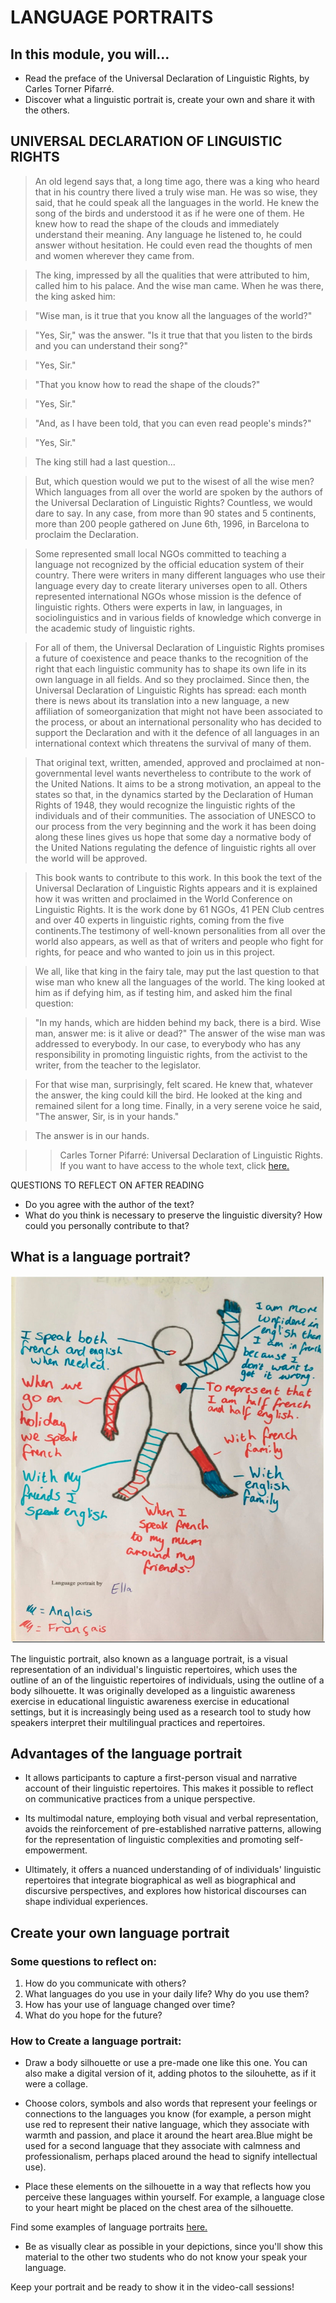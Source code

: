 # LANGUAGE PORTRAITS

## In this module, you will...

- Read the preface of the Universal Declaration of Linguistic Rights, by Carles Torner Pifarré.
- Discover what a linguistic portrait is, create your own and share it with the others.


## UNIVERSAL DECLARATION OF LINGUISTIC RIGHTS

>An old legend says that, a long time ago, there was a king who heard that in his country there lived a truly wise man. He was so wise, they said, that he could speak all the languages in the world. He knew the song of the birds and understood it as if he were one of them. He knew how to read the shape of the clouds and immediately understand their meaning. Any language he listened to, he could answer without hesitation. He could even read the thoughts of men and women wherever they came from. 

>The king, impressed by all the qualities that were attributed to him, called him to his palace. And the wise man came.
When he was there, the king asked him: 

>"Wise man, is it true that you know all the languages of the world?"

>"Yes, Sir," was the answer.
>"Is it true that that you listen to the birds and you can understand their song?"

>"Yes, Sir."

>"That you know how to read the shape of the clouds?"

>"Yes, Sir."

>"And, as I have been told, that you can even read people's minds?"

>"Yes, Sir."

>The king still had a last question...

>But, which question would we put to the wisest of all the wise men?
Which languages from all over the world are spoken by the authors of the Universal Declaration of Linguistic Rights? Countless, we would dare to say. In any case, from more than 90 states and 5 continents, more than 200 people gathered on June 6th, 1996, in Barcelona to proclaim the Declaration.

>Some represented small local NGOs committed to teaching a language not recognized by the official education system of their country. There were writers in many different languages who use their language every day to create literary universes open to all. Others represented international NGOs whose mission is the defence of linguistic rights. Others were experts in law, in languages, in sociolinguistics and in various fields of knowledge which converge in the academic study of linguistic rights.

>For all of them, the Universal Declaration of Linguistic Rights promises a future of coexistence and peace thanks to the recognition of the right that each linguistic community has to shape its own life in its own language in all fields. And so they proclaimed. Since then, the Universal Declaration of Linguistic Rights has spread: each month there is news about its translation into a new language, a new affiliation of someorganization that might not have been associated to the process, or about an international personality who has decided to support the Declaration and with it the defence of all languages in an international context which threatens the survival of many of them.

>That original text, written, amended, approved and proclaimed at non-governmental level wants nevertheless to contribute to the work of the United Nations. It aims to be a strong motivation, an appeal to the states so that, in the dynamics started by the Declaration of Human Rights of 1948, they would recognize the linguistic rights of the individuals and of their communities. The association of UNESCO to our process from the very beginning and the work it has been doing along these lines gives us hope that some day a normative body of the United Nations regulating the defence of linguistic rights all over the world will be approved. 

>This book wants to contribute to this work.
In this book the text of the Universal Declaration of Linguistic Rights appears and it is explained how it was written and proclaimed in the World Conference on Linguistic Rights. It is the work done by 61 NGOs, 41 PEN Club centres and over 40 experts in linguistic rights, coming from the five continents.The testimony of well-known personalities from all over the world also appears, as well as that of writers and people who fight for rights, for peace and who wanted to join us in this project. 

>We all, like that king in the fairy tale, may put the last question to that wise man who knew all the languages of the world. The king looked at him as if defying him, as if testing him, and asked him the final question:

>"In my hands, which are hidden behind my back, there is a bird. Wise man, answer me: is it alive or dead?"
The answer of the wise man was addressed to everybody. In our case, to everybody who has any responsibility in promoting linguistic rights, from the activist to the writer, from the teacher to the legislator. 

>For that wise man, surprisingly, felt scared. He knew that, whatever the answer, the king could kill the bird. He looked at the king and remained silent for a long time. Finally, in a very serene voice he said,
"The answer, Sir, is in your hands."

>The answer is in our hands.

>>Carles Torner Pifarré: Universal Declaration of Linguistic Rights. 
If you want to have access to the whole text, click [here.](https://culturalrights.net/descargas/drets_culturals389.pdf) 

QUESTIONS TO REFLECT ON AFTER READING
- Do you agree with the author of the text?
- What do you think is necessary to preserve the linguistic diversity? How could you personally contribute to that?

## What is a language portrait?

![language_portrait](images_1/language-portrait.png)


The linguistic portrait, also known as a language portrait, is a visual representation of an individual's linguistic repertoires, which uses the outline of an of the linguistic repertoires of individuals, using the outline of a body silhouette. It was originally developed as a linguistic awareness exercise in educational linguistic awareness exercise in educational settings, but it is increasingly being used as a research tool to study how speakers interpret their multilingual practices and repertoires. 

## Advantages of the language portrait

- It allows participants to capture a first-person visual and narrative account of their linguistic repertoires. This makes it possible to reflect on communicative practices from a unique perspective. 

- Its multimodal nature, employing both visual and verbal representation, avoids the reinforcement of pre-established narrative patterns, allowing for the representation of linguistic complexities and promoting self-empowerment. 

- Ultimately, it offers a nuanced understanding of 
of individuals' linguistic repertoires that integrate biographical as well as biographical and discursive perspectives, and explores how historical discourses can shape individual experiences.  

## Create your own language portrait
### Some questions to reflect on:

1. How do you communicate with others?
2. What languages do you use in your daily life? Why do you use them?
3. How has your use of language changed over time?
4. What do you hope for the future?

### How to Create a language portrait:

- Draw a body silhouette or use a pre-made one like this one. You can also make a digital version of it, adding photos to the silouhette, as if it were a collage. 

- Choose colors, symbols and also words that represent your feelings or connections to the languages you know (for example, a person might use red to represent their native language, which they associate with warmth and passion, and place it around the heart area.Blue might be used for a second language that they associate with calmness and professionalism, perhaps placed around the head to signify intellectual use).
  
- Place these elements on the silhouette in a way that reflects how you perceive these languages within yourself. For example, a language close to your heart might be placed on the chest area of the silhouette.

Find some examples of language portraits [here.](https://www.bing.com/images/search?q=Language+Portrait+Template&form=HDRSC3&first=1)

- Be as visually clear as possible in your depictions, since you'll show this material to the other two students who do not know your speak your language. 

Keep your portrait and be ready to show it in the video-call sessions!